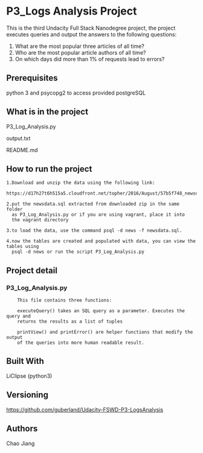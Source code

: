# P3_Logs Analysis Project

This is the third Undacity Full Stack Nanodegree project, the project 
executes queries and output the answers to the following questions:
1. What are the most popular three articles of all time?
2. Who are the most popular article authors of all time?
3. On which days did more than 1% of requests lead to errors?  

## Prerequisites

python 3 and psycopg2 to access provided postgreSQL

## What is in the project

P3_Log_Analysis.py

output.txt

README.md

## How to run the project

```
1.Download and unzip the data using the following link:
  https://d17h27t6h515a5.cloudfront.net/topher/2016/August/57b5f748_newsdata/newsdata.zip

2.put the newsdata.sql extracted from downloaded zip in the same folder
  as P3_Log_Analysis.py or if you are using vagrant, place it into
  the vagrant directory

3.to load the data, use the command psql -d news -f newsdata.sql.

4.now the tables are created and populated with data, you can view the tables using 
  psql -d news or run the script P3_Log_Analysis.py

```

## Project detail
 
### P3_Log_Analysis.py

```
	This file contains three functions:

	executeQuery() takes an SQL query as a parameter. Executes the query and 
	returns the results as a list of tuples

	printView() and printError() are helper functions that modify the output
	of the queries into more human readable result.

```


## Built With

LiClipse (python3)


## Versioning

https://github.com/guberland/Udacity-FSWD-P3-LogsAnalysis

## Authors

Chao Jiang

